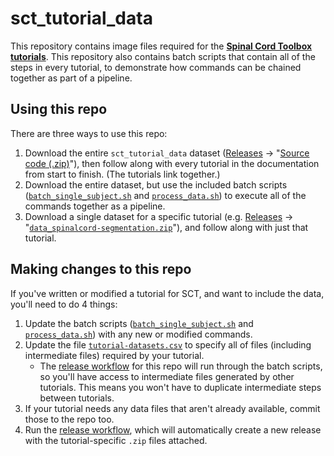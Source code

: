 # sct_tutorial_data

This repository contains image files required for the **[Spinal Cord Toolbox tutorials](https://spinalcordtoolbox.com/en/latest/tutorials/tutorials.html)**. This repository also contains batch scripts that contain all of the steps in every tutorial, to demonstrate how commands can be chained together as part of a pipeline.

## Using this repo

There are three ways to use this repo:

1. Download the entire `sct_tutorial_data` dataset ([Releases](https://github.com/spinalcordtoolbox/sct_tutorial_data/releases/latest) -> "[Source code (.zip)](https://github.com/spinalcordtoolbox/sct_tutorial_data/archive/refs/heads/master.zip)"), then follow along with every tutorial in the documentation from start to finish. (The tutorials link together.)
2. Download the entire dataset, but use the included batch scripts ([`batch_single_subject.sh`](https://github.com/spinalcordtoolbox/sct_tutorial_data/blob/master/single_subject/batch_single_subject.sh) and [`process_data.sh`](https://github.com/spinalcordtoolbox/sct_tutorial_data/blob/master/multi_subject/process_data.sh)) to execute all of the commands together as a pipeline.
3. Download a single dataset for a specific tutorial (e.g. [Releases](https://github.com/spinalcordtoolbox/sct_tutorial_data/releases/latest) -> "[`data_spinalcord-segmentation.zip`](https://github.com/spinalcordtoolbox/sct_tutorial_data/releases/latest/download/data_spinalcord-segmentation.zip)"), and follow along with just that tutorial.

## Making changes to this repo

If you've written or modified a tutorial for SCT, and want to include the data, you'll need to do 4 things:

1. Update the batch scripts ([`batch_single_subject.sh`](https://github.com/spinalcordtoolbox/sct_tutorial_data/blob/master/single_subject/batch_single_subject.sh) and [`process_data.sh`](https://github.com/spinalcordtoolbox/sct_tutorial_data/blob/master/multi_subject/process_data.sh)) with any new or modified commands.
2. Update the file [`tutorial-datasets.csv`](https://github.com/spinalcordtoolbox/sct_tutorial_data/blob/master/tutorial-datasets.csv) to specify all of files (including intermediate files) required by your tutorial. 
    * The [release workflow](https://github.com/spinalcordtoolbox/sct_tutorial_data/blob/master/.github/workflows/create_release.yml) for this repo will run through the batch scripts, so you'll have access to intermediate files generated by other tutorials. This means you won't have to duplicate intermediate steps between tutorials.
3. If your tutorial needs any data files that aren't already available, commit those to the repo too. 
4. Run the [release workflow](https://github.com/spinalcordtoolbox/sct_tutorial_data/blob/master/.github/workflows/create_release.yml), which will automatically create a new release with the tutorial-specific `.zip` files attached.
